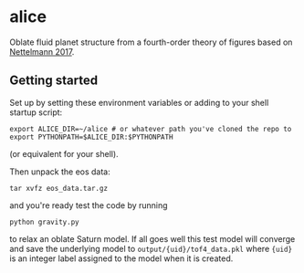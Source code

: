# alice

Oblate fluid planet structure from a fourth-order theory of figures based on [Nettelmann 2017](https://doi.org/10.1051/0004-6361/201731550).

## Getting started

Set up by setting these environment variables or adding to your shell startup script:
```
export ALICE_DIR=~/alice # or whatever path you've cloned the repo to
export PYTHONPATH=$ALICE_DIR:$PYTHONPATH
```
(or equivalent for your shell).

Then unpack the eos data:
```
tar xvfz eos_data.tar.gz
```
and you're ready test the code by running
```
python gravity.py
```
to relax an oblate Saturn model. If all goes well this test model will converge and save the underlying model to `output/{uid}/tof4_data.pkl` where `{uid}` is an integer label assigned to the model when it is created.